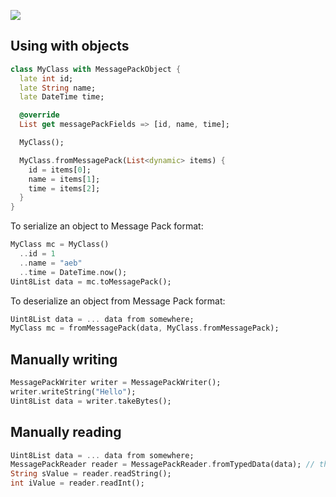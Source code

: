 <p>
  <a title="Pub" href="https://pub.dev/packages/msg_pck" ><img src="https://img.shields.io/pub/v/msg_pck.svg?style=popout" /></a>
</p>

## Using with objects

```dart
class MyClass with MessagePackObject {
  late int id;
  late String name;
  late DateTime time;

  @override
  List get messagePackFields => [id, name, time];

  MyClass();

  MyClass.fromMessagePack(List<dynamic> items) {
    id = items[0];
    name = items[1];
    time = items[2];
  }
}
```

To serialize an object to Message Pack format:
```dart
MyClass mc = MyClass()
  ..id = 1
  ..name = "aeb"
  ..time = DateTime.now();
Uint8List data = mc.toMessagePack();
```

To deserialize an object from Message Pack format:
```dart
Uint8List data = ... data from somewhere;
MyClass mc = fromMessagePack(data, MyClass.fromMessagePack);
```

## Manually writing
```dart
MessagePackWriter writer = MessagePackWriter();
writer.writeString("Hello");
Uint8List data = writer.takeBytes();
```

## Manually reading
```dart
Uint8List data = ... data from somewhere;
MessagePackReader reader = MessagePackReader.fromTypedData(data); // there are other alternatives
String sValue = reader.readString();
int iValue = reader.readInt();
```
